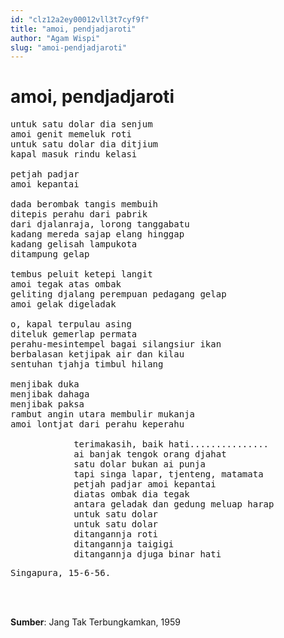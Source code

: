 ```yaml
---
id: "clz12a2ey00012vll3t7cyf9f"
title: "amoi, pendjadjaroti"
author: "Agam Wispi"
slug: "amoi-pendjadjaroti"
---
```


# amoi, pendjadjaroti

<pre>
untuk satu dolar dia senjum
amoi genit memeluk roti
untuk satu dolar dia ditjium
kapal masuk rindu kelasi

petjah padjar
amoi kepantai

dada berombak tangis membuih
ditepis perahu dari pabrik
dari djalanraja, lorong tanggabatu
kadang mereda sajap elang hinggap
kadang gelisah lampukota
ditampung gelap

tembus peluit ketepi langit
amoi tegak atas ombak
geliting djalang perempuan pedagang gelap
amoi gelak digeladak

o, kapal terpulau asing
diteluk gemerlap permata
perahu-mesintempel bagai silangsiur ikan
berbalasan ketjipak air dan kilau
sentuhan tjahja timbul hilang

menjibak duka
menjibak dahaga
menjibak paksa
rambut angin utara membulir mukanja
amoi lontjat dari perahu keperahu

            terimakasih, baik hati...............
            ai banjak tengok orang djahat
            satu dolar bukan ai punja
            tapi singa lapar, tjenteng, matamata
            petjah padjar amoi kepantai
            diatas ombak dia tegak
            antara geladak dan gedung meluap harap
            untuk satu dolar
            untuk satu dolar
            ditangannja roti
            ditangannja taigigi
            ditangannja djuga binar hati
</pre>
<pre>
Singapura, 15-6-56.
</pre>
<br/><br/>

**Sumber**: Jang Tak Terbungkamkan, 1959

